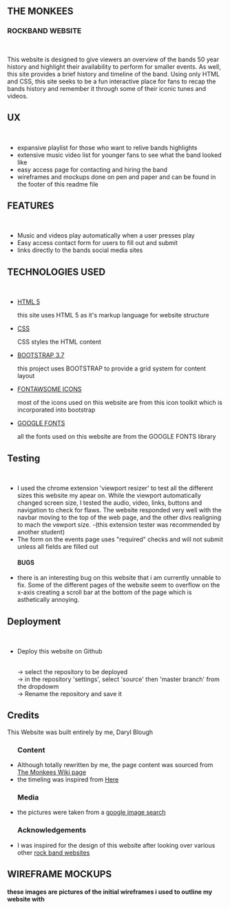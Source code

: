 <!DOCTYPE>

<html>

<head>
	<link rel="stylesheet" href="https://maxcdn.bootstrapcdn.com/bootstrap/3.3.7/css/bootstrap.min.css" type="text/css" />
	<link rel="stylesheet" href="https://stackpath.bootstrapcdn.com/font-awesome/4.7.0/css/font-awesome.min.css" type="text/css" />
	<link rel="stylesheet" href="https://cdnjs.cloudflare.com/ajax/libs/hover.css/2.3.1/css/hover-min.css" type="text/css" />
	<link rel="stylesheet" href="assets/css/style.css" type="text/css" />
	<meta name="viewport" content="width-device-width, initial-scale=1">
</head>

<body>
    <section>
        <h1>THE MONKEES</h1>
        <h3>ROCKBAND WEBSITE</h3><br>
        <p>
            This website is designed to give viewers an overview of the bands 50 year history
            and highlight their availability to perform for smaller events. As well, this site
            provides a brief history and timeline of the band. Using only HTML and CSS, this site
            seeks to be a fun interactive place for fans to recap the bands history and remember
            it through some of their iconic tunes and videos.
        </p>
    </section>
    <section>
        <h1>UX</h1><br>
        <ul>
            <li>expansive playlist for those who want to relive bands highlights</li>
            <li>extensive music video list for younger fans to see what the band looked like</li>
            <li>easy access page for contacting and hiring the band</li>
            <li>wireframes and mockups done on pen and paper and can be found in the footer of this readme file</li>
        </ul>
    </section>
    <section>
        <h1>FEATURES</h1><br>
        <ul>
            <li>Music and videos play automatically when a user presses play</li>
            <li>Easy access contact form for users to fill out and submit</li>
            <li>links directly to the bands social media sites</li>
        </ul>     
    </section>
    <section>
        <h1>TECHNOLOGIES USED</h1><br>
        <ul>
            <li><a href="https://www.w3.org/TR/html52/" target="_blank">HTML 5</a></li>
                <p>this site uses HTML 5 as it's markup language for website structure</p>
            <li><a href="https://www.w3.org/Style/CSS/Overview.en.html" target="_blank">CSS</a></li>
                <p>CSS styles the HTML content</p>
            <li><a href="https://getbootstrap.com/docs/3.3/getting-started/" target="_blank">BOOTSTRAP 3.7</a></li>
                <p>this project uses BOOTSTRAP to provide a grid system for content layout</p>
            <li><a href="https://fontawesome.com/" target="_blank">FONTAWSOME ICONS</a>
                <p>most of the icons used on this website are from this icon toolkit which is incorporated into bootstrap </p>
            <li><a href="https://fonts.google.com/" target="_blank">GOOGLE FONTS</a></li>
                <p>all the fonts used on this website are from the GOOGLE FONTS library</p>
        </ul>     
    </section>
    <section>
        <h1>Testing</h1><br>
        <ul>
            <li>I used the chrome extension 'viewport resizer' to test all the different sizes this website
                my apear on. While the viewport automatically changed screen size, I tested the audio, video,
                links, buttons and navigation to check for flaws. The website responded very well with the navbar 
                moving to the top of the web page, and the other divs realigning to mach the vewport size.
                -(this extension tester was recommended by another student)
            </li>
            <li>The form on the events page uses "required" checks and will not submit unless all fields are filled out</li>
        <h4>BUGS</h4>
            <li>there is an interesting bug on this website that i am currently unnable to fix. Some of the different pages of the
                website seem to overflow on the x-axis creating a scroll bar at the bottom of the page which is asthetically annoying.
            </li>
        </ul>     
    </section>
    <section>
        <h1>Deployment</h1><br>
        <ul>
            <li>Deploy this website on Github</li><br>
            <p>
                → select the repository to be deployed<br>
                → in the repository 'settings', select 'source' then 'master branch' from the dropdowm<br>
                → Rename the repository and save it
            </p>
        </ul>     
    </section>
    <section>
        <h1>Credits</h1>
        <p>This Website was built entirely by me, Daryl Blough</p>
        <ul>
        <h3>Content</h3>
            <li>
                Although totally rewritten by me, the page content was sourced from <a href="https://en.wikipedia.org/wiki/The_Monkees" target="_blank">The Monkees Wiki page</a>
            </li>
            <li>
                the timeling was inspired from <a href="https://calendar.songfacts.com/timeline/the-monkees/" target="_blank">Here</a>
            </li>
        <h3>Media</h3>
            <li>
                the pictures were taken from a <a href="https://images.google.com/" target="_blank">google image search</a> 
            </li>
        <h3>Acknowledgements</h3>
            <li>
                I was inspired for the design of this website after looking over various other <a href="https://designmodo.com/rock-band-website-designs/" target="_blank">rock band websites</a> 
            </li>
        </ul>     
    </section>
</body>
<footer>
    <h2>WIREFRAME MOCKUPS</h2>
    <h4>these images are pictures of the initial wireframes i used to outline my website with</h4>
    <div></div>
</footer>

</html>